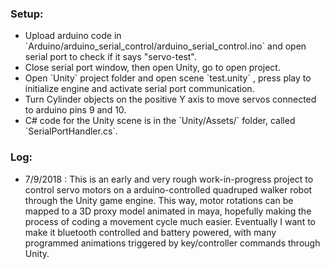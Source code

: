 <h3>Setup:</h3>
<ul>
<li> Upload arduino code in `Arduino/arduino_serial_control/arduino_serial_control.ino` and open serial port to check if it says "servo-test". 
<li> Close serial port window, then open Unity, go to open project.
<li>  Open `Unity` project folder and open scene `test.unity` , press play to initialize engine and activate serial port communication.
<li>  Turn Cylinder objects on the positive Y axis to move servos connected to arduino pins 9 and 10.
<li>  C# code for the Unity scene is in the `Unity/Assets/` folder, called `SerialPortHandler.cs`.
</ul>
<h3>Log:</h3>

<ul>  
  <li>7/9/2018 : This is an early and very rough work-in-progress project to control servo motors on a arduino-controlled quadruped walker robot through the Unity game engine. This way, motor rotations can be mapped to a 3D proxy model animated in maya, hopefully making the process of coding a movement cycle much easier. Eventually I want to make it bluetooth controlled and battery powered, with many programmed animations triggered by key/controller commands through Unity.
</ul>
